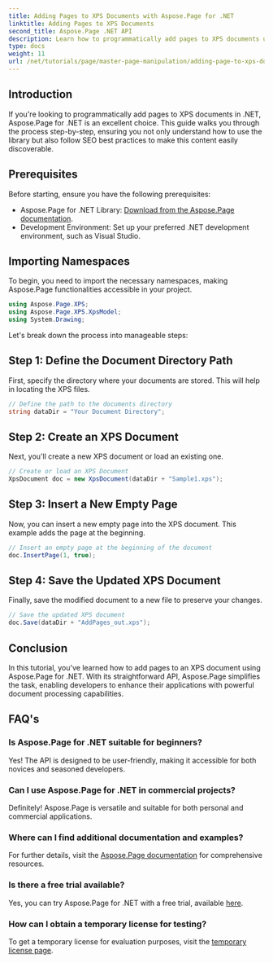 ```yaml
---
title: Adding Pages to XPS Documents with Aspose.Page for .NET
linktitle: Adding Pages to XPS Documents
second_title: Aspose.Page .NET API
description: Learn how to programmatically add pages to XPS documents using Aspose.Page for .NET. This comprehensive guide covers prerequisites, code examples, and FAQs.
type: docs
weight: 11
url: /net/tutorials/page/master-page-manipulation/adding-page-to-xps-document/
---
```

## Introduction

If you're looking to programmatically add pages to XPS documents in .NET, Aspose.Page for .NET is an excellent choice. This guide walks you through the process step-by-step, ensuring you not only understand how to use the library but also follow SEO best practices to make this content easily discoverable.

## Prerequisites

Before starting, ensure you have the following prerequisites:

- Aspose.Page for .NET Library: [Download from the Aspose.Page documentation](https://reference.aspose.com/page/net/).
- Development Environment: Set up your preferred .NET development environment, such as Visual Studio.

## Importing Namespaces

To begin, you need to import the necessary namespaces, making Aspose.Page functionalities accessible in your project.

```csharp
using Aspose.Page.XPS;
using Aspose.Page.XPS.XpsModel;
using System.Drawing;
```

Let's break down the process into manageable steps:

## Step 1: Define the Document Directory Path

First, specify the directory where your documents are stored. This will help in locating the XPS files.

```csharp
// Define the path to the documents directory
string dataDir = "Your Document Directory";
```

## Step 2: Create an XPS Document

Next, you'll create a new XPS document or load an existing one.

```csharp
// Create or load an XPS Document
XpsDocument doc = new XpsDocument(dataDir + "Sample1.xps");
```

## Step 3: Insert a New Empty Page

Now, you can insert a new empty page into the XPS document. This example adds the page at the beginning.

```csharp
// Insert an empty page at the beginning of the document
doc.InsertPage(1, true);
```

## Step 4: Save the Updated XPS Document

Finally, save the modified document to a new file to preserve your changes.

```csharp
// Save the updated XPS document
doc.Save(dataDir + "AddPages_out.xps");
```

## Conclusion

In this tutorial, you've learned how to add pages to an XPS document using Aspose.Page for .NET. With its straightforward API, Aspose.Page simplifies the task, enabling developers to enhance their applications with powerful document processing capabilities.

## FAQ's

### Is Aspose.Page for .NET suitable for beginners?

Yes! The API is designed to be user-friendly, making it accessible for both novices and seasoned developers.

### Can I use Aspose.Page for .NET in commercial projects?

Definitely! Aspose.Page is versatile and suitable for both personal and commercial applications.

### Where can I find additional documentation and examples?

For further details, visit the [Aspose.Page documentation](https://reference.aspose.com/page/net/) for comprehensive resources.

### Is there a free trial available?

Yes, you can try Aspose.Page for .NET with a free trial, available [here](https://releases.aspose.com/).

### How can I obtain a temporary license for testing?

To get a temporary license for evaluation purposes, visit the [temporary license page](https://purchase.conholdate.com/temporary-license/).
